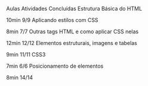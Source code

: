 Aulas
Atividades Concluídas
Estrutura Básica do HTML

10min
9/9
Aplicando estilos com CSS

8min
7/7
Outras tags HTML e como aplicar CSS nelas

12min
12/12
Elementos estruturais, imagens e tabelas

9min
11/11
CSS3

7min
6/6
Posicionamento de elementos

8min
14/14
